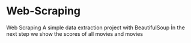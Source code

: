 # Web-Scraping
Web Scraping
A simple data extraction project with BeautifulSoup
İn the next step we show the scores of all movies and movies

